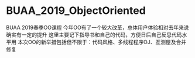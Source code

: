 # BUAA_2019_ObjectOriented
BUAA 2019春季OO课程
今年OO有了一个较大改革，总体用户体验相对去年来说确实有一定的提升
这里主要记下指导书和自己的代码，方便日后自己反思代码水平用
本次OO的新举措包括但不限于：代码风格、多线程程序OJ、互测屋及合并修复

